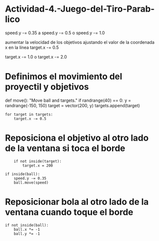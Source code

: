 # Actividad-4.-Juego-del-Tiro-Parab-lico

speed.y -= 0.35 a speed.y -= 0.5 o speed.y -= 1.0

aumentar la velocidad de los objetivos ajustando el valor de la coordenada x en la línea target.x -= 0.5

target.x -= 1.0 o target.x -= 2.0

# Definimos el movimiento del proyectil y objetivos
    
def move():
    "Move ball and targets."
    if randrange(40) == 0:
        y = randrange(-150, 150)
        target = vector(200, y)
        targets.append(target)

    for target in targets:
        target.x -= 0.5

  # Reposiciona el  objetivo al otro lado de la ventana si toca el borde
        if not inside(target):
            target.x = 200

    if inside(ball):
        speed.y -= 0.35
        ball.move(speed)

   # Reposicionar bola al otro lado de la ventana cuando toque el borde
    if not inside(ball):
        ball.x *= -1
        ball.y *= -1
